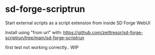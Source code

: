 # sd-forge-scriptrun
Start external scripts as a script extension from inside SD Forge WebUI

Install using "from url" with: https://github.com/zeittresor/sd-forge-scriptrun/tree/main/sd-forge-scriptrun

first test not working correctly.. WIP
